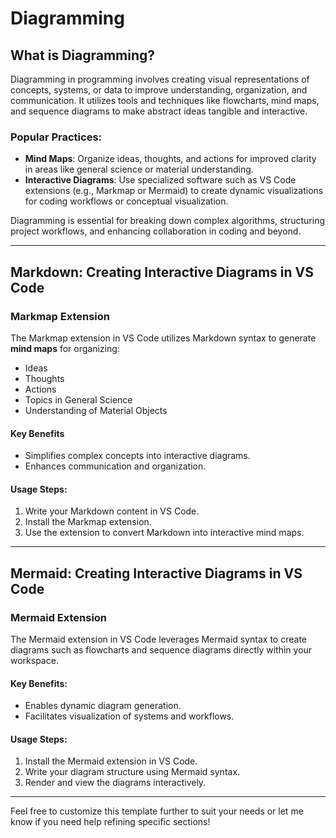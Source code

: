 # Diagramming

## What is Diagramming?

Diagramming in programming involves creating visual representations of concepts, systems, or data to improve understanding, organization, and communication. It utilizes tools and techniques like flowcharts, mind maps, and sequence diagrams to make abstract ideas tangible and interactive.

### Popular Practices:
- **Mind Maps**: Organize ideas, thoughts, and actions for improved clarity in areas like general science or material understanding.
- **Interactive Diagrams**: Use specialized software such as VS Code extensions (e.g., Markmap or Mermaid) to create dynamic visualizations for coding workflows or conceptual visualization.

Diagramming is essential for breaking down complex algorithms, structuring project workflows, and enhancing collaboration in coding and beyond.

---

## Markdown: Creating Interactive Diagrams in VS Code

### **Markmap Extension**
The Markmap extension in VS Code utilizes Markdown syntax to generate **mind maps** for organizing:
- Ideas
- Thoughts
- Actions
- Topics in General Science
- Understanding of Material Objects

#### **Key Benefits**
- Simplifies complex concepts into interactive diagrams.
- Enhances communication and organization.

#### **Usage Steps**:
1. Write your Markdown content in VS Code.
2. Install the Markmap extension.
3. Use the extension to convert Markdown into interactive mind maps.

---

## Mermaid: Creating Interactive Diagrams in VS Code

### **Mermaid Extension**
The Mermaid extension in VS Code leverages Mermaid syntax to create diagrams such as flowcharts and sequence diagrams directly within your workspace.

#### **Key Benefits**:
- Enables dynamic diagram generation.
- Facilitates visualization of systems and workflows.

#### **Usage Steps**:
1. Install the Mermaid extension in VS Code.
2. Write your diagram structure using Mermaid syntax.
3. Render and view the diagrams interactively.

---

Feel free to customize this template further to suit your needs or let me know if you need help refining specific sections!
